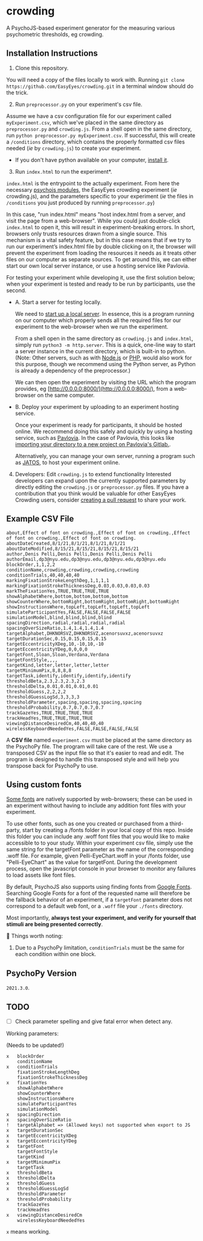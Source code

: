 # crowding

A PsychoJS-based experiment generator for the measuring various psychometric thresholds, eg crowding.

## Installation Instructions

1. Clone this repository.

You will need a copy of the files locally to work with. 
Running `git clone https://github.com/EasyEyes/crowding.git` in a 
terminal window should do the trick.


2. Run `preprocessor.py` on your experiment's csv file.

Assume we have a csv configuration file for our experiment called `myExperiment.csv`,
which we've placed in the same directory as `preprocessor.py` and `crowding.js`.
From a shell open in the same directory, run `python preprocessor.py myExperiment.csv`.
If successful, this will create a `/conditions` directory, which contains
the properly formatted csv files needed (*ie* by `crowding.js`) to create your experiment. 
   * If you don't have python available on your computer, [install it](https://www.python.org/downloads/).


3. Run `index.html` to run the experiment\*.

`index.html` is the entrypoint to the actually experiment.
From here the necessary [psychojs modules](https://github.com/psychopy/psychojs), 
the EasyEyes crowding experiment (*ie* crowding.js), 
and the parameters specific to your experiment 
(*ie* the files in `/conditions` you just produced by running `preprocessor.py`)

In this case, "run index.html" means "host index.html from a server, and visit the page from a web-browser". 
While you could just double-click `index.html` to open it, this will result in experiment-breaking
errors.
In short, browsers only trusts resources drawn from a single source. This mechanism is a vital safety feature, but in this case means that if we try to run our experiment’s index.html file by double clicking on it, the browser will prevent the experiment from loading the resources it needs as it treats other files on our computer as separate sources. 
To get around this, we can either start our own local server instance, 
or use a hosting service like Pavlovia.

For testing your experiment while developing it, use the first solution below;
when your experiment is tested and ready to be run by participants, use the second.

  - A. Start a server for testing locally.

    We need to [start up a local server](https://developer.mozilla.org/en-US/docs/Learn/Common_questions/set_up_a_local_testing_server). 
    In essence, this is a program running on 
    our computer which properly sends all the required files for our experiment
    to the web-browser when we run the experiment. 

    From a shell open in the same directory as `crowding.js` and `index.html`, simply run
    `python3 -m http.server`.
    This is a quick, one-line way to start a server instance in the current 
    directory, which is built-in to python. 
    (Note: Other servers, such as with [Node.js](https://stackoverflow.com/questions/6084360/using-node-js-as-a-simple-web-server) 
    or [PHP](https://stackoverflow.com/questions/1678010/php-server-on-local-machine), 
    would also work for this purpose, though we recommend
    using the Python server, as Python is already a dependency of the preprocessor.)

    We can then open the experiment by visiting
    the URL which the program provides, eg
    [http://0.0.0.0:8000/](http://0.0.0.0:8000/), 
    from a web-browser on the same computer.


  - B.  Deploy your experiment by uploading to an experiment hosting service.

    Once your experiment is ready for participants, it should be hosted online.
    We recommend doing this safely and quickly by using a hosting service, 
    such as [Pavlovia](https://pavlovia.org). In the case of Pavlovia, 
    this looks like 
    [importing your directory to a new project on Pavlovia's Gitlab.](https://gitlab.pavlovia.org/projects/new).
    
    Alternatively, you can manage your own server, running a program such as [JATOS](jatos.org),
    to host your experiment online.


4. Developers: Edit `crowding.js` to extend functionality
Interested developers can expand upon the currently supported parameters by directly
editing the `crowding.js` or `preprocessor.py` files.
If you have a contribution that you think would be valuable for other EasyEyes Crowding users, consider 
[creating a pull request](https://docs.github.com/en/github/collaborating-with-pull-requests/proposing-changes-to-your-work-with-pull-requests/creating-a-pull-request) 
to share your work.

## Example CSV File

```
about,Effect of font on crowding.,Effect of font on crowding.,Effect of font on crowding.,Effect of font on crowding.
aboutDateCreated,8/1/21,8/1/21,8/1/21,8/1/21
aboutDateModified,8/15/21,8/15/21,8/15/21,8/15/21
author,Denis Pelli,Denis Pelli,Denis Pelli,Denis Pelli
authorEmail,dp3@nyu.edu,dp3@nyu.edu,dp3@nyu.edu,dp3@nyu.edu
blockOrder,1,1,2,2
conditionName,crowding,crowding,crowding,crowding
conditionTrials,40,40,40,40
markingFixationStrokeLengthDeg,1,1,1,1
markingFixationStrokeThicknessDeg,0.03,0.03,0.03,0.03
markTheFixationYes,TRUE,TRUE,TRUE,TRUE
showAlphabetWhere,bottom,bottom,bottom,bottom
showCounterWhere,bottomRight,bottomRight,bottomRight,bottomRight
showInstructionsWhere,topLeft,topLeft,topLeft,topLeft
simulateParticipantYes,FALSE,FALSE,FALSE,FALSE
simulationModel,blind,blind,blind,blind
spacingDirection,radial,radial,radial,radial
spacingOverSizeRatio,1.4,1.4,1.4,1.4
targetAlphabet,DHKNORSVZ,DHKNORSVZ,acenorsuvxz,acenorsuvxz
targetDurationSec,0.15,0.15,0.15,0.15
targetEccentricityXDeg,10,-10,10,-10
targetEccentricityYDeg,0,0,0,0
targetFont,Sloan,Sloan,Verdana,Verdana
targetFontStyle,,,,
targetKind,letter,letter,letter,letter
targetMinimumPix,8,8,8,8
targetTask,identify,identify,identify,identify
thresholdBeta,2.3,2.3,2.3,2.3
thresholdDelta,0.01,0.01,0.01,0.01
thresholdGuess,2,2,2,2
thresholdGuessLogSd,3,3,3,3
thresholdParameter,spacing,spacing,spacing,spacing
thresholdProbability,0.7,0.7,0.7,0.7
trackGazeYes,TRUE,TRUE,TRUE,TRUE
trackHeadYes,TRUE,TRUE,TRUE,TRUE
viewingDistanceDesiredCm,40,40,40,40
wirelessKeyboardNeededYes,FALSE,FALSE,FALSE,FALSE
```

A **CSV file** named `experiment.csv` must be placed at the same directory as the PsychoPy file. The program will take care of the rest. We use a transposed CSV as the input file so that it's easier to read and edit. The program is designed to handle this transposed style and will help you transpose back for PsychoPy to use.

## Using custom fonts
[Some fonts](https://www.w3schools.com/cssref/css_websafe_fonts.asp) are natively supported by web-browsers; 
these can be used in an experiment without
having to include any addition font files with your experiment.

To use other fonts, such as one you created or purchased from a third-party, start 
by creating a /fonts folder in your local copy of this repo. Inside this folder you 
can include any .woff font files that you would like to make accessible to to your
study.
Within your experiment csv file, simply use the same string for the targetFont 
parameter as the name of the corresponding .woff file. 
For example, given Pelli-EyeChart.woff in your /fonts folder, use 
"Pelli-EyeChart" as the value for targetFont. 
During the development process, open the javascript console in your browser to 
monitor any failures to load assets like font files.

By default, PsychoJS also supports using finding fonts from [Google Fonts](https://fonts.google.com). Searching Google Fonts for a font of the requested name will therefore be the 
fallback behavior of an experiment, if a `targetFont` parameter does not correspond to
a default web font, or a `.woff` file your `./fonts` directory.

Most importantly, 
**always test your experiment, and verify for yourself that stimuli are being presented correctly**.

🚨 Things worth noting:

1. Due to a PsychoPy limitation, `conditionTrials` must be the same for each condition within one block.


## PsychoPy Version

`2021.3.0`.

## TODO

- [ ] Check parameter spelling and give fatal error when detect any.

Working parameters:

(Needs to be updated!)

```
x   blockOrder
    conditionName
x   conditionTrials
    fixationStrokeLengthDeg
    fixationStrokeThicknessDeg
x   fixationYes
    showAlphabetWhere
    showCounterWhere
    showInstructionsWhere
    simulateParticipantYes
    simulationModel
x   spacingDirection
x   spacingOverSizeRatio
!   targetAlphabet => (Allowed keys) not supported when export to JS
x   targetDurationSec
x   targetEccentricityXDeg
x   targetEccentricityYDeg
x   targetFont
    targetFontStyle
    targetKind
x   targetMinimumPix
    targetTask
x   thresholdBeta
x   thresholdDelta
x   thresholdGuess
x   thresholdGuessLogSd
    thresholdParameter
x   thresholdProbability
    trackGazeYes
    trackHeadYes
x   viewingDistanceDesiredCm
    wirelessKeyboardNeededYes
```

`x` means working.

